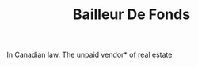 ---
title: Bailleur De Fonds
letter: B
permalink: "/definitions/bld-bailleur-de-fonds.html"
body: In Canadian law. The unpaid vendor* of real estate
published_at: '2018-07-07'
source: Black's Law Dictionary 2nd Ed (1910)
layout: post
---